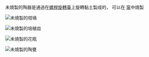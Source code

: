 
未燒製的陶器是通過在[螺桿旋轉臺](turntable.md)上旋轉黏土製成的， 可以在 [窯](kiln.md)中燒製

![未燒製的坩堝](block:betterwithmods:unfired_pottery)
 
![未燒製的培植皿](block:betterwithmods:unfired_pottery@1)

![未燒製的花瓶](block:betterwithmods:unfired_pottery@3)
 
![未燒製的陶甕](block:betterwithmods:unfired_pottery@2)
